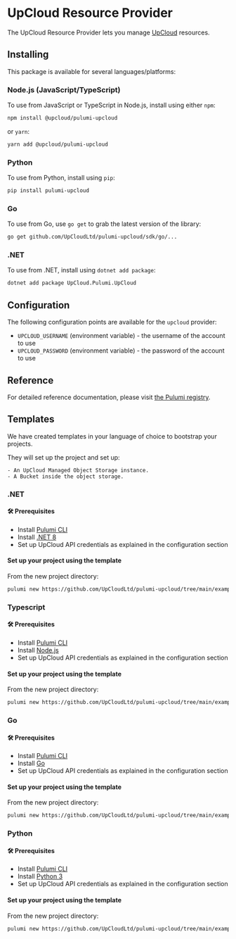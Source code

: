 # UpCloud Resource Provider

The UpCloud Resource Provider lets you manage [UpCloud](https://upcloud.com/) resources.

## Installing

This package is available for several languages/platforms:

### Node.js (JavaScript/TypeScript)

To use from JavaScript or TypeScript in Node.js, install using either `npm`:

```bash
npm install @upcloud/pulumi-upcloud
```

or `yarn`:

```bash
yarn add @upcloud/pulumi-upcloud
```

### Python

To use from Python, install using `pip`:

```bash
pip install pulumi-upcloud
```

### Go

To use from Go, use `go get` to grab the latest version of the library:

```bash
go get github.com/UpCloudLtd/pulumi-upcloud/sdk/go/...
```

### .NET

To use from .NET, install using `dotnet add package`:

```bash
dotnet add package UpCloud.Pulumi.UpCloud
```

## Configuration

The following configuration points are available for the `upcloud` provider:

- `UPCLOUD_USERNAME` (environment variable) - the username of the account to use
- `UPCLOUD_PASSWORD` (environment variable) - the password of the account to use

## Reference

For detailed reference documentation, please visit [the Pulumi registry](https://www.pulumi.com/registry/packages/upcloud/).

## Templates

We have created templates in your language of choice to bootstrap your projects. 

They will set up the project and set up:

    - An UpCloud Managed Object Storage instance.
    - A Bucket inside the object storage.

### .NET

#### 🛠 Prerequisites
- Install [Pulumi CLI](https://www.pulumi.com/docs/install/)
- Install [.NET 8](https://dotnet.microsoft.com/en-us/download/dotnet/8.0)
- Set up UpCloud API credentials as explained in the configuration section

#### Set up your project using the template

From the new project directory:

```sh
pulumi new https://github.com/UpCloudLtd/pulumi-upcloud/tree/main/examples/templates/upcloud-csharp
```

### Typescript

#### 🛠 Prerequisites
- Install [Pulumi CLI](https://www.pulumi.com/docs/install/)
- Install [Node.js](https://nodejs.org/)
- Set up UpCloud API credentials as explained in the configuration section

#### Set up your project using the template

From the new project directory:

```sh
pulumi new https://github.com/UpCloudLtd/pulumi-upcloud/tree/main/examples/templates/upcloud-typescript
```

### Go

#### 🛠 Prerequisites
- Install [Pulumi CLI](https://www.pulumi.com/docs/install/)
- Install [Go](https://golang.org/dl/)
- Set up UpCloud API credentials as explained in the configuration section

#### Set up your project using the template

From the new project directory:

```sh
pulumi new https://github.com/UpCloudLtd/pulumi-upcloud/tree/main/examples/templates/upcloud-go
```

### Python

#### 🛠 Prerequisites
- Install [Pulumi CLI](https://www.pulumi.com/docs/install/)
- Install [Python 3](https://www.python.org/downloads/)
- Set up UpCloud API credentials as explained in the configuration section

#### Set up your project using the template

From the new project directory:

```sh
pulumi new https://github.com/UpCloudLtd/pulumi-upcloud/tree/main/examples/templates/upcloud-python
```
